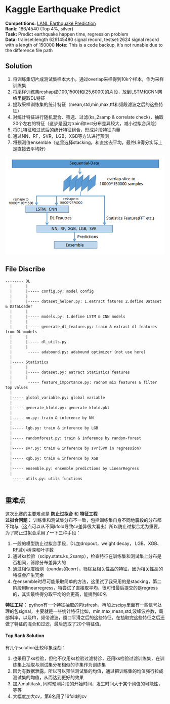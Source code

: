 # Kaggle Earthquake Predict

__Competitions:__ [LANL Earthquake Prediction](https://www.kaggle.com/c/LANL-Earthquake-Prediction)  
__Rank:__ 186/4540 (Top 4%, silver)  
__Task:__ Predict earthquake happen time, regression problem  
__Data:__ trainset:length 629145480 signal record, testset:2624 signal record with a length of 150000
__Note:__ This is a code backup, it's not runable due to the difference file path  



## Solution  
1. 将训练集切片成测试集样本大小，通过overlap采样得到10k个样本，作为采样训练集  
2. 将采样训练集reshap成(100,1500)和(25,6000)的片段，放到LSTM和CNN网络里提取DL特征  
3. 提取采样训练集的统计特征（mean,std,min,max,ttf和频段滤波之后的这些特征）  
4. 对统计特征进行随机混合、筛选、过滤(ks_2samp & correlate check)，抽取20个左右的特征（这步是因为train和test分布差异较大，减小过拟合风险）  
5. 将DL特征和过滤后的统计特征组合，形成片段特征向量  
6. 通过NN，RF，SVR，LGB，XGB等方法进行预测  
7. 将预测值ensemble（这里选择stacking，和直接去平均，最终LB得分实际上是直接去平均好）  
<img src="./earthquake_architectural.png">  


## File Discribe
```
-------- DL
  |      |
  |      |----- config.py: model config
  |      |
  |      |----- dataset_helper.py: 1.eatract fatures 2.define Dataset & DataLoader
  |      |
  |      |----- models.py: 1.define LSTM & CNN models
  |      |
  |      |----- generate_dl_feature.py: train & extract dl features from DL models
  |      |
  |      |----- dl_utils.py
  |      |
  |       ----- adabound.py: adabound optimizer (not use here)
  |
  |----- Statistics
  |      |
  |      |----- dataset.py: eatract Statistics features
  |      |
  |       ----- feature_importance.py: radnom mix features & filter top values
  |
  |----- global_variable.py: global variable
  |
  |----- generate_kfold.py: generate kfold.pkl
  |
  |----- nn.py: train & inference by NN
  |
  |----- lgb.py: train & inference by LGB
  |
  |----- randomforest.py: train & inference by random-forest
  |
  |----- svr.py: train & inference by svr(SVM in regression)
  |
  |----- xgb.py: train & inference by XGB
  |
  |----- ensemble.py: ensemble predictions by LinearRegress
  |
   ----- utils.py: utils functions


```

## 重难点
这次比赛的主要难点是 __防止过拟合__ 和 __特征工程__   
__过拟合问题：__ 训练集和测试集分布不一致，包括训练集自身不同地震段的分布都不均与（这点可以从不同kfold导致cv差异很大看出）所以防止过拟合尤为重要，为了防止过拟合采用了一下三种手段：  
1. 一般的模型防止过拟合手段，DL加dropout，weight decay， LGB、XGB、RF减小树深和叶子数  
2. 通过ks检验（scipy.stats.ks_2samp），检查特征在训练集和测试集上分布是否相同，筛除分布差异大的  
3. 通过相似度检测（pandas的corr），筛除互相关性高的特征，因为相关性高的特征会产生冗余  
4. 在ensemble时尽可能采取简单的方法，这里试了我采用的是stacking，第二阶段用linearregress，特尝试了直接取平均，很可惜最后提交的是regress的，其实最终得分取平均的会更高，能排到80名  

__特征工程：__ python有一个特征抽取的包tsfresh，再加上scipy里面有一些信号处理的包signal，主要就是一些统计特征比如，min,max,mean,std,波峰波谷数，局部斜率，以及fft，频带滤波，窗口平滑之后的这些特征。在抽取完这些特征之后还做了特征的混合和过滤，最后选取了20个特征值。  

#### Top Rank Solution  
有几个solution比较印象深刻：  
1. 也采用了ks检验，但他不仅用ks检验过滤特诊，还用ks检验过滤训练集，在训练集上抽取与测试集分布相似的子集作为训练集  
2. 因为有数据泄露，所以可以预估测试集的均值，通过把训练集的均值强行拉成测试集的均值，从而达到更好的效果  
3. 加入multitask, 同时预测片段的开始时间，发生时间大于某个阈值的可能性，等等   
4. 大幅度加大cv，第6名用了16fold的cv  